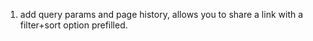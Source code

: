 1. add query params and page history, allows you to share a link with a filter+sort option prefilled.